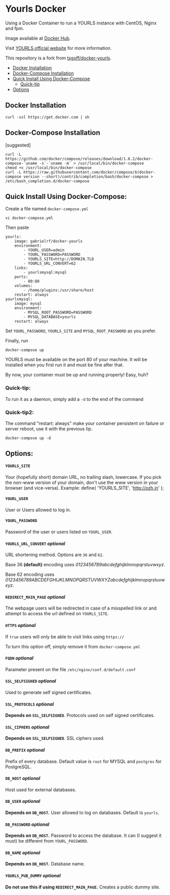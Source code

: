 # Yourls Docker

Using a Docker Container to run a YOURLS instance with CentOS, Nginx and fpm.

Image available at [Docker Hub](https://hub.docker.com/r/gabrielrf/docker-yourls/).

Visit [YOURLS official website](http://yourls.org) for more information.

This repository is a fork from [tsgoff/docker-yourls](https://github.com/tsgoff/docker-yourls).

* [Docker Installation](#docker-installation)
* [Docker-Compose Installation](#docker-compose-installation)
* [Quick Install Using Docker-Compose](#quick-install-using-docker-compose)
  * [Quick-tip](#quick-tip)
* [Options](#options)

## Docker Installation

```
curl -ssl https://get.docker.com | sh
```

## Docker-Compose Installation
[suggested]
```
curl -L https://github.com/docker/compose/releases/download/1.6.2/docker-compose-`uname -s`-`uname -m` > /usr/local/bin/docker-compose
chmod +x /usr/local/bin/docker-compose
curl -L https://raw.githubusercontent.com/docker/compose/$(docker-compose version --short)/contrib/completion/bash/docker-compose > /etc/bash_completion.d/docker-compose
```

## Quick Install Using Docker-Compose:

Create a file named `docker-compose.yml`
```
vi docker-compose.yml
```
Then paste
```
yourls:
    image: gabrielrf/docker-yourls
    environment:
        - YOURL_USER=admin
        - YOURL_PASSWORD=PASSWORD
        - YOURLS_SITE=http://DOMAIN.TLD
        - YOURLS_URL_CONVERT=62
    links:
        - yourlsmysql:mysql
    ports:
        - 80:80
    volumes:
        - /home/plugins:/usr/share/host
    restart: always
yourlsmysql:
    image: mysql
    environment:
        - MYSQL_ROOT_PASSWORD=PASSWORD
        - MYSQL_DATABASE=yourls
    restart: always
```
Set `YOURL_PASSWORD`, `YOURLS_SITE` and `MYSQL_ROOT_PASSWORD` as you prefer.

Finally, run
```
docker-compose up
```

YOURLS must be available on the port 80 of your machine. It will be installed when you first run it and must be fine after that.

By now, your container must be up and running properly! Easy, huh?

### Quick-tip:
To run it as a daemon, simply add a `-d` to the end of the command
### Quick-tip2:
The command "restart: always" make your container persistent on failure or server reboot, use it with the previous tip.  
```
docker-compose up -d
```

## Options:

#### `YOURLS_SITE`
Your (hopefully short) domain URL, no trailing slash, lowercase. If you pick the non-www version of your domain, don't use the www version in your browser (and vice-versa).
Example: define( 'YOURLS_SITE', 'http://ozh.in' );

#### `YOURL_USER`
User or Users allowed to log in.

#### `YOURL_PASSWORD`
Password of the user or users listed on `YOURL_USER`.

#### `YOURLS_URL_CONVERT` _optional_
URL shortening method. Options are `36` and `62`.

Base 36 __(default)__ encoding uses _0123456789abcdefghijklmnopqrstuvwxyz_.

Base 62 encoding uses _0123456789ABCDEFGHIJKLMNOPQRSTUVWXYZabcdefghijklmnopqrstuvwxyz_.

#### `REDIRECT_MAIN_PAGE` _optional_
The webpage users will be redirected in case of a misspelled link or and attempt to access the url defined on `YOURLS_SITE`.

#### `HTTPS` _optional_
If `true` users will only be able to visit links using `https://`

To turn this option off, simply remove it from `docker-compose.yml`

#### `FQDN` _optional_
Parameter present on the file `/etc/nginx/conf.d/default.conf`

#### `SSL_SELFSIGNED` _optional_
Used to generate self signed certificates.

#### `SSL_PROTOCOLS` _optional_
__Depends on `SSL_SELFSIGNED`__.
Protocols used on self signed certificates.

#### `SSL_CIPHERS` _optional_
__Depends on `SSL_SELFSIGNED`__.
SSL ciphers used.

#### `DB_PREFIX` _optional_
Prefix of every database. Default value is `root` for MYSQL and `postgres` for PostgreSQL.

#### `DB_HOST` _optional_
Host used for external databases.

#### `DB_USER` _optional_
__Depends on `DB_HOST`.__ User allowed to log on databases. Default is `yourls`.

#### `DB_PASSWORD` _optional_
__Depends on `DB_HOST`.__ Password to access the database. It can (I suggest it must) be different from `YOURL_PASSWORD`.

#### `DB_NAME` _optional_
__Depends on `DB_HOST`.__ Database name.

#### `YOURLS_PUB_DUMMY` _optional_
__Do not use this if using `REDIRECT_MAIN_PAGE`.__ Creates a public dummy site.
